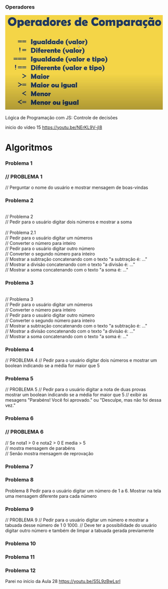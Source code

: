 
### Operadores
![](https://github.com/HeberSilverio/Projeto-JavaScript/blob/main/1-Basico/operadores-comparacao.JPG)


Lógica de Programação com JS: Controle de decisões

inicio do vídeo 15
https://youtu.be/NErKL9V-jI8


# Algoritmos

### Problema 1
   <h3>// PROBLEMA 1</h3>
   <p>
      // Perguntar o nome do usuário e mostrar mensagem de boas-vindas
   </p>

### Problema 2
   <br>// Problema 2
   <br>// Pedir para o usuário digitar dois números e mostrar a soma
   <br>
   <br>// Problema 2.1
   <br>// Pedir para o usuário digitar um números 
   <br>// Converter o número para inteiro
   <br>// Pedir para o usuário digitar outro número
   <br>// Converter o segundo número para inteiro
   <br>// Mostrar a subtração concatenando com o texto "a subtração é: ..."
   <br>// Mostrar a divisão concatenando com o texto "a divisão é: ..."
   <br>// Mostrar a soma concatenando com o texto "a soma é: ..."

### Problema 3
   <br>// Problema 3
   <br>// Pedir para o usuário digitar um números 
   <br>// Converter o número para inteiro
   <br>// Pedir para o usuário digitar outro número
   <br>// Converter o segundo número para inteiro
   <br>// Mostrar a subtração concatenando com o texto "a subtração é: ..."
   <br>// Mostrar a divisão concatenando com o texto "a divisão é: ..."
   <br>// Mostrar a soma concatenando com o texto "a soma é: ..."
   
### Problema 4
// PROBLEMA 4
// Pedir para o usuário digitar dois números e mostrar um boolean indicando se a média for maior que 5

### Problema 5
// PROBLEMA 5
// Pedir para o usuário digitar a nota de duas provas mostrar um boolean indicando se a média for maior que 5
// exibir as mesagens "Parabéns! Você foi aprovado." ou "Desculpe, mas não foi dessa vez."

### Problema 6
   <h3>// PROBLEMA 6</h3>
   <p>
      // Se nota1 > 0 e nota2 > 0 E media > 5<br>
      // mostra mensagem de parabéns<br>
      // Senão mostra mensagem de reprovação
   </p>

### Problema 7


### Problema 8
   Problema 8
   Pedir para o usuário digitar um número de 1 a 6. 
   Mostrar na tela uma mensagem diferente para cada número

### Problema 9
// PROBLEMA 9
// Pedir para o usuário digitar um número e mostrar a tabuada desse número de 1 0 1000.
// Deve ter a possibilidade do usuário digitar outro número e também de limpar a tabuada gerada previamente

### Problema 10
### Problema 11
### Problema 12

Parei no início da Aula 28
https://youtu.be/S5L9zBwLsrI